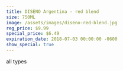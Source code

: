 ```yaml
---
title: DISENO Argentina - red blend
size: 750ML
image: /assets/images/diseno-red-blend.jpg
reg_price: $9.99
special_price: $6.49
expiration_date: 2018-07-03 00:00:00 -0600
show_special: true
---
```


all types